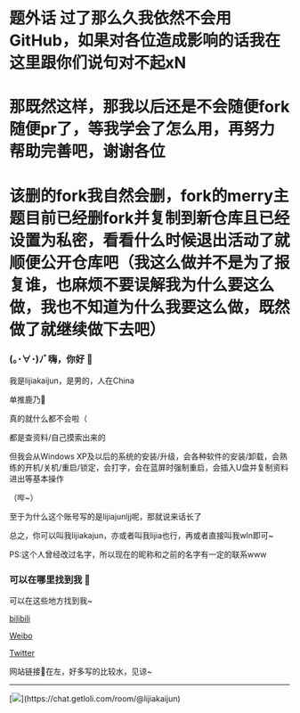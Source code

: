 # 题外话 过了那么久我依然不会用GitHub，如果对各位造成影响的话我在这里跟你们说句对不起xN

# 那既然这样，那我以后还是不会随便fork随便pr了，等我学会了怎么用，再努力帮助完善吧，谢谢各位

# 该删的fork我自然会删，fork的merry主题目前已经删fork并复制到新仓库且已经设置为私密，看看什么时候退出活动了就顺便公开仓库吧（我这么做并不是为了报复谁，也麻烦不要误解我为什么要这么做，我也不知道为什么我要这么做，既然做了就继续做下去吧）

### (｡･∀･)ﾉﾞ嗨，你好 👋

<!--
**lijiajunljj/lijiajunljj** is a ✨ _special_ ✨ repository because its `README.md` (this file) appears on your GitHub profile.

Here are some ideas to get you started:

- 🔭 I’m currently working on ...
- 🌱 I’m currently learning ...
- 👯 I’m looking to collaborate on ...
- 🤔 I’m looking for help with ...
- 💬 Ask me about ...
- 📫 How to reach me: ...
- 😄 Pronouns: ...
- ⚡ Fun fact: ...
-->

我是lijiakaijun，是男的，人在China

单推鹿乃🦌

真的就什么都不会啦（

都是查资料/自己摸索出来的

但我会从Windows XP及以后的系统的安装/升级，会各种软件的安装/卸载，会熟练的开机/关机/重启/锁定，会打字，会在蓝屏时强制重启，会插入U盘并复制资料进出等基本操作

（哔~）

至于为什么这个账号写的是lijiajunljj呢，那就说来话长了

总之，你可以叫我lijiakajun，亦或者叫我lijia也行，再或者直接叫我wln即可~

PS:这个人曾经改过名字，所以现在的昵称和之前的名字有一定的联系www

### 可以在哪里找到我 🙌

可以在这些地方找到我~

[bilibili](https://space.bilibili.com/480198701)

[Weibo](https://weibo.com/lijiajunlkj)

[Twitter](https://twitter.com/lijiakaijun)

网站链接🔗在左，好多写的比较水，见谅~

<!--看下我关注的-->

---

[![](https://chat.getloli.com/room/@lijiakaijun/svg?width=600&height=280&limit=20&theme=light&fontSize=13&title=lijiakaijun@getloli.com:%20~)](https://chat.getloli.com/room/@lijiakaijun)
